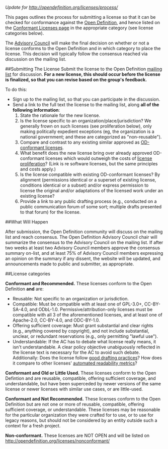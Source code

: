 *Update for http://opendefinition.org/licenses/process/*

This pages outlines the process for submitting a license so that it can be checked for conformance against the [Open Definition](/od), and hence listed on the [Conformant Licenses page](/licenses) in the appropriate category (see license categories below).

The [Advisory Council](/advisory-council) will make the final decision on whether or not a license conforms to the Open Definition and in which category to place the license. This decision will typically follow the consensus reached via discussion on the mailing list.

##Submitting The License
Submit the license to the Open Definition [mailing list](/contact) for discussion. **For a new license, this should occur before the license is finalized, so that you can revise based on the group's feedback.**

To do this:

* Sign up to the mailing list, so that you can participate in the discussion.
* Send a link to the full text the license to the mailing list, along **all of the following information**:
  1. State the rationale for the new license.
  2. Is the license specific to an organization/place/jurisdiction? We generally frown on such licenses (see proliferation below), only making politically expedient exceptions (eg, the organization is a national government; and these are categorized as "non-reusable").
  3. Compare and contrast to any existing similar approved as [OD-conformant licenses](/licenses/).
  4. What benefit does the new license bring over already approved OD-conformant licenses which would outweigh the costs of [license proliferation](http://opensource.org/proliferation-report)? (Link is re software licenses, but the same principles and costs apply.)
  5. Is the license compatible with existing OD-conformant licenses? By alignment (permissions identical or a superset of existing license, conditions identical or a subset) and/or express permission to license the original and/or adaptations of the licensed work under an existing license?
  6. Provide a link to any public drafting process (e.g., conducted on a public communication forum of some sort; multiple drafts presented to that forum) for the license.


##What Will Happen

After submission, the Open Definition community will discuss on the mailing list and reach consensus. The Open Definition Advisory Council chair will summarize the consensus to the Advisory Council on the mailing list. If after two weeks at least two Advisory Council members approve the consensus summary on-list, and at least 75% of Advisory Council members expressing an opinion on the summary if any dissent, the website will be updated, and announcements made to public and submitter, as appropriate.


##License categories

**Conformant and Recommended.** These licenses conform to the Open Definition **and** are:

* Reusable: Not specific to an organization or jurisdiction.
* Compatible: Must be compatible with at least one of GPL-3.0+, CC-BY-SA-4.0, and ODbL-1.0. Permissive/attribution-only licenses must be compatible with all 3 of the aforementioned licenses, and at least one of Apache-2.0, CC-BY-4.0, and ODC-BY-1.0.
* Offering sufficient coverage: Must grant substantial and clear rights (e.g., anything covered by copyright), and not include substantial, unclear, or redundant reservations (e.g., only permitting "lawful use").
* Understandable: If the AC has to debate what license really means, it isn't understandable. A clear policy objective unabiguously reflected in the license text is necessary for the AC to avoid such debate. Additionally: Does the license follow [good drafting practices](http://lu.is/blog/2013/10/06/reviewing-the-manual-of-style-for-contract-drafting-by-editing-twitters-patent-agreement/)? How does it compare to other licenses' [automated readability metrics](http://gondwanaland.com/mlog/2013/09/22/license-readability/)?

**Conformant and Old or Little Used.** These licenses conform to the Open Defintion and are reusable, compatible, offering sufficient coverage, and understandable, but have been superceded by newer versions of the same license or newer licenses with similar use cases, or are little-used.

**Conformant and Not Recommended.** These licenses conform to the Open Definition but are not one or more of reusable, compatible, offering sufficient coverage, or understandable. These licenses may be reasonable for the particular organization they were crafted for to use, or to use for legacy reasons, but should not be considered by an entity outside such a context for a fresh project.

**Non-conformant.** These licenses are NOT OPEN and will be listed on http://opendefinition.org/licenses/nonconformant/
